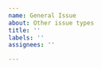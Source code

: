 ```yaml
---
name: General Issue
about: Other issue types
title: ''
labels: ''
assignees: ''

---
```


<!--
If your issue is not a bug report or a feature request, please consider using the Discussions tab instead.
https://github.com/DannyBen/bashly/discussions
-->
